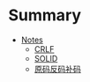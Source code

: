 # Summary

* [Notes](README.md)
    * [CRLF](docs/CRLF.md)
    * [SOLID](docs/SOLID.md)
    * [原码反码补码](docs/原码反码补码.md)

